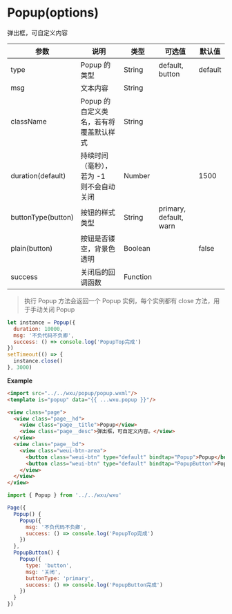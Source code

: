 <a name="popup"></a>

# Popup(options)
弹出框，可自定义内容

参数 | 说明 | 类型 | 可选值 | 默认值 
--- | --- | --- | --- | ---
type | Popup 的类型 | String | default, button | default
msg | 文本内容 | String
className | Popup 的自定义类名，若有将覆盖默认样式 | String
duration(default) | 持续时间（毫秒），若为 -1 <br />则不会自动关闭 | Number | | 1500
buttonType(button) | 按钮的样式类型 | String | primary, default, warn
plain(button) | 按钮是否镂空，背景色透明 | Boolean | | false
success | 关闭后的回调函数 | Function

> 执行 Popup 方法会返回一个 Popup 实例，每个实例都有 close 方法，用于手动关闭 Popup
```js
let instance = Popup({
  duration: 10000,
  msg: '不负代码不负卿',
  success: () => console.log('PopupTop完成')
})
setTimeout(() => {
  instance.close()
}, 3000)
```


**Example**  

```html
<import src="../../wxu/popup/popup.wxml"/>
<template is="popup" data="{{ ...wxu.popup }}"/>

<view class="page">
  <view class="page__hd">
    <view class="page__title">Popup</view>
    <view class="page__desc">弹出框，可自定义内容。</view>
  </view>
  <view class="page__bd">
    <view class="weui-btn-area">
      <button class="weui-btn" type="default" bindtap="Popup">Popup</button>
      <button class="weui-btn" type="default" bindtap="PopupButton">PopupButton</button>
    </view>
  </view>
</view>
```

```js
import { Popup } from '../../wxu/wxu'

Page({
  Popup() {
    Popup({
      msg: '不负代码不负卿',
      success: () => console.log('PopupTop完成')
    })
  },
  PopupButton() {
    Popup({
      type: 'button',
      msg: '关闭',
      buttonType: 'primary',
      success: () => console.log('PopupButton完成')
    })
  }
})
```